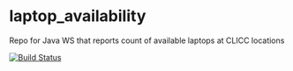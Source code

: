 # laptop_availability
Repo for Java WS that reports count of available laptops at CLICC locations

[![Build Status](https://travis-ci.org/UCLALibrary/laptop_availability.svg?branch=master)](https://travis-ci.org/UCLALibrary/laptop_availability)

